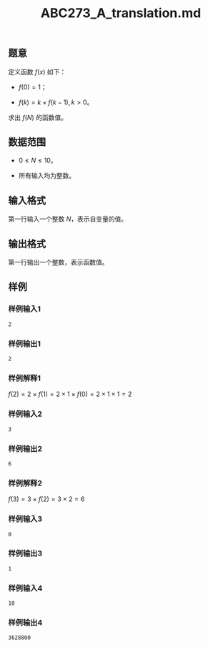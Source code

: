 ﻿---
title: "ABC273_A_translation.md"
tags: []
author: ""
created: ""
---

## 题意

定义函数 $f(x)$ 如下：

- $f(0)=1$；

- $f(k)=k \times f(k-1),k > 0$。

求出 $f(N)$ 的函数值。

## 数据范围

- $0 \leq N \leq 10$。

- 所有输入均为整数。

## 输入格式

第一行输入一个整数 $N$，表示自变量的值。

## 输出格式

第一行输出一个整数，表示函数值。

## 样例

### 样例输入1

```
2
```

### 样例输出1

```
2
```

### 样例解释1

$f(2)=2 \times f(1) = 2 \times 1 \times f(0) = 2 \times 1 \times 1 = 2$

### 样例输入2

```
3
```

### 样例输出2

```
6
```

### 样例解释2

$f(3)=3 \times f(2) = 3 \times 2 = 6$

### 样例输入3

```
0
```

### 样例输出3

```
1
```

### 样例输入4

```
10
```

### 样例输出4

```
3628800
```

